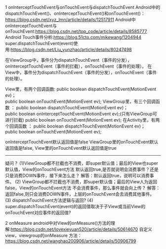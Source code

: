 1 onInterceptTouchEvent与onTouchEvent与dispatchTouchEvent
Android中的dispatchTouchEvent()、onInterceptTouchEvent()和onTouchEvent()：
https://blog.csdn.net/xyz_lmn/article/details/12517911
Android中onInterceptTouchEvent与onTouchEvent:https://blog.csdn.net/top_code/article/details/8585777
Android Touch事件分析:https://blog.51cto.com/mikewang/1204944
super.dispatchTouchEvent(event)使用:https://blog.csdn.net/Liu_yunzhao/article/details/80247498

在ViewGroup中，事件分为dispatchTouchEvent（事件的分发），onInterceptTouchEvent（事件的拦截），onTouchEvent（事件的处理）。
在View中，事件分为dispatchTouchEvent（事件的分发），onTouchEvent（事件的处理）。

View里，有两个回调函数:
public boolean dispatchTouchEvent(MotionEvent ev)；  
public boolean onTouchEvent(MotionEvent ev);
ViewGroup里，有三个回调函数 ：
public boolean dispatchTouchEvent(MotionEvent ev)；  
public boolean onInterceptTouchEvent(MotionEvent ev);(只有ViewGroup可进行拦截)
public boolean onTouchEvent(MotionEvent ev);
在Activity里，有两个回调函数 ：
public boolean dispatchTouchEvent(MotionEvent ev)；  
public boolean onTouchEvent(MotionEvent ev);

onInterceptTouchEvent默认返回值是false
ViewGroup里的onTouchEvent默认返回值是false, View里的onTouchEvent默认返回值是true

***
疑问？
(1)ViewGroup都不拦截也不消费，即super默认值；最后的View也super默认值，View的onTouchEvent方法
默认返回true,是否就说明会消费事件？还是只是消费DOWN事件，接下来怎么走？
解答：默认返回true，说明可以消费事件。
(2) ViewGroup都不拦截也不消费，即super默认值；最后的View人为返回false，View的onTouchEvent方法
不会消费事件，那么事件就会向上传？
解答：返回false,则只会消费DOWN事件，上层的onTouchEvent会去消费其他事件。
(3) dispatchTouchEvent方法逻辑与返回?
(4) super.dispatchTouchEvent(event)的返回值取决于子View或当前View的onTouchEvent对应事件的返回值?

2 onMeasure
android中对View的onMeasure()方法的理解:https://blog.csdn.net/lovexieyuan520/article/details/50614670
自定义view，viewgroup的onMeasure 方法：https://blog.csdn.net/wanghao200906/article/details/50906799